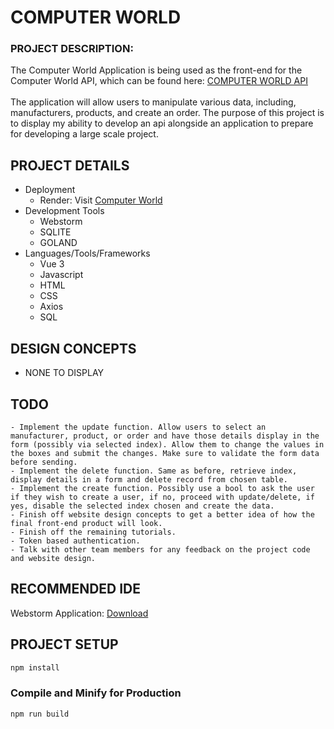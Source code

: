 # COMPUTER WORLD
### PROJECT DESCRIPTION:
The Computer World Application is being used as the front-end for the Computer World API, which can be found here: [COMPUTER WORLD API](https://github.com/caleb-long19/ComputerWorld_API) 
<br />
<br />
The application will allow users to manipulate various data, including, manufacturers, products, and create an order. The purpose of this project is to display my ability 
to develop an api alongside an application to prepare for developing a large scale project.

## PROJECT DETAILS
 - Deployment
   - Render: Visit [Computer World](https://computer-world-wvo6.onrender.com/) 
 - Development Tools
   - Webstorm
   - SQLITE
   - GOLAND
 - Languages/Tools/Frameworks
   -   Vue 3
   -   Javascript
   -   HTML
   -   CSS
   -   Axios
   -   SQL

## DESIGN CONCEPTS
  - NONE TO DISPLAY  

## TODO
```
- Implement the update function. Allow users to select an manufacturer, product, or order and have those details display in the form (possibly via selected index). Allow them to change the values in the boxes and submit the changes. Make sure to validate the form data before sending.
- Implement the delete function. Same as before, retrieve index, display details in a form and delete record from chosen table.
- Implement the create function. Possibly use a bool to ask the user if they wish to create a user, if no, proceed with update/delete, if yes, disable the selected index chosen and create the data.
- Finish off website design concepts to get a better idea of how the final front-end product will look.
- Finish off the remaining tutorials.
- Token based authentication.
- Talk with other team members for any feedback on the project code and website design.
```

## RECOMMENDED IDE
Webstorm Application: [Download](https://code.visualstudio.com/)

## PROJECT SETUP

```sh
npm install
```

### Compile and Minify for Production

```sh
npm run build
```
